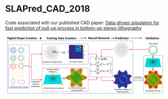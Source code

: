 # SLAPred_CAD_2018
Code associated with our published CAD paper: [Data-driven simulation for fast prediction of pull-up process in bottom-up stereo-lithography](https://doi.org/10.1016/j.cad.2018.02.002)

![Alt text](SLA.jpg)
